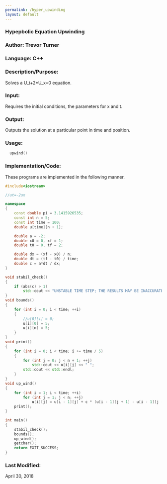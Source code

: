 ```yaml
---
permalink: /hyper_upwinding
layout: default
---
```


### Hypepbolic Equation Upwinding
### Author: Trevor Turner
### Language: C++

### Description/Purpose: 
Solves a U_t+2*U_x=0 equation.

### Input:
Requires the initial conditions, the parameters for x and t.

### Output: 
Outputs the solution at a particular point in time and position.

### Usage:

```c++
  upwind()
```


### Implementation/Code:
These programs are implemented in the following manner. 

```c++
#include<iostream>

//ut=-2ux

namespace
{
	const double pi = 3.1415926535;
	const int n = 5;
	const int time = 100;
	double u[time][n + 1];

	double a = -2;
	double x0 = 0, xf = 1;
	double t0 = 0, tf = 2;

	double dx = (xf - x0) / n;
	double dt = (tf - t0) / time;
	double c = a*dt / dx;
}

void stabil_check()
{
	if (abs(c) > 1)
		std::cout << "UNSTABLE TIME STEP; THE RESULTS MAY BE INACCURATE" << std::endl;
}
void bounds()
{
	for (int i = 0; i < time; ++i)
	{
		//u[0][i] = 0;
		u[i][0] = 5;
		u[i][n] = 5;
	}
}
void print()
{
	for (int i = 0; i < time; i += time / 5)
	{
		for (int j = 0; j < n + 1; ++j)
			std::cout << u[i][j] << " ";
		std::cout << std::endl;
	}
}
void up_wind()
{
	for (int i = 1; i < time; ++i)
		for (int j = 1; j < n; ++j)
			u[i][j] = u[i - 1][j] + c * (u[i - 1][j + 1] - u[i - 1][j - 1]);
	print();
}

int main()
{
	stabil_check();
	bounds();
	up_wind();
	getchar();
	return EXIT_SUCCESS;
}

```

### Last Modified:
April 30, 2018
